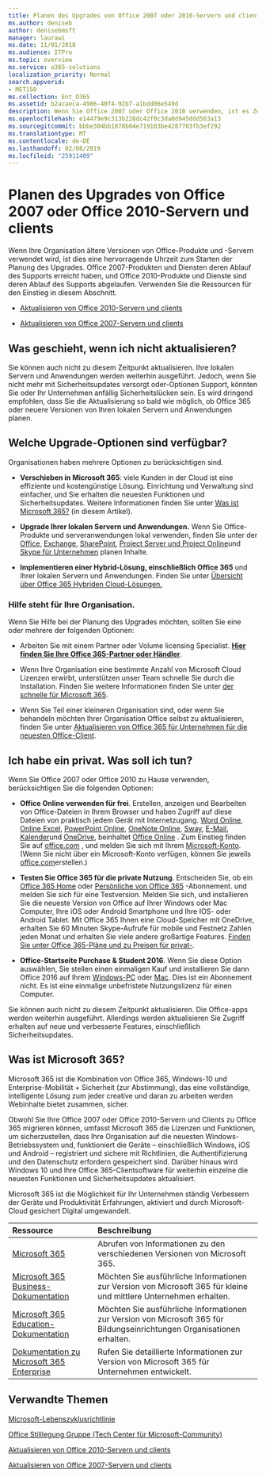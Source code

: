 ```yaml
---
title: Planen des Upgrades von Office 2007 oder 2010-Servern und clients
ms.author: deniseb
author: denisebmsft
manager: laurawi
ms.date: 11/01/2018
ms.audience: ITPro
ms.topic: overview
ms.service: o365-solutions
localization_priority: Normal
search.appverid:
- MET150
ms.collection: Ent_O365
ms.assetid: b2acaeca-4986-40f4-92b7-a1bdd06e549d
description: Wenn Sie Office 2007 oder Office 2010 verwenden, ist es Zeit zum Planen des Upgrades. Deklarieren Sie nicht mit veralteten apps. Verwenden Sie diese Ressourcen zum Einstieg in den Plan.
ms.openlocfilehash: e14479e9c313b228dc42f0c3da0d945ddd563a13
ms.sourcegitcommit: bbbe304bb1878b04e719103be4287703fb3ef292
ms.translationtype: MT
ms.contentlocale: de-DE
ms.lasthandoff: 02/08/2019
ms.locfileid: "25911409"
---
```

# <a name="plan-your-upgrade-from-office-2007-or-office-2010-servers-and-clients"></a>Planen des Upgrades von Office 2007 oder Office 2010-Servern und clients

Wenn Ihre Organisation ältere Versionen von Office-Produkte und -Servern verwendet wird, ist dies eine hervorragende Uhrzeit zum Starten der Planung des Upgrades. Office 2007-Produkten und Diensten deren Ablauf des Supports erreicht haben, und Office 2010-Produkte und Dienste sind deren Ablauf des Supports abgelaufen. Verwenden Sie die Ressourcen für den Einstieg in diesem Abschnitt.

- [Aktualisieren von Office 2010-Servern und clients](upgrade-from-office-2010-servers-and-products.md)

- [Aktualisieren von Office 2007-Servern und clients](upgrade-from-office-2007-servers-and-products.md)

## <a name="what-happens-if-i-dont-upgrade"></a>Was geschieht, wenn ich nicht aktualisieren?

Sie können auch nicht zu diesem Zeitpunkt aktualisieren. Ihre lokalen Servern und Anwendungen werden weiterhin ausgeführt. Jedoch, wenn Sie nicht mehr mit Sicherheitsupdates versorgt oder-Optionen Support, könnten Sie oder Ihr Unternehmen anfällig Sicherheitslücken sein. Es wird dringend empfohlen, dass Sie die Aktualisierung so bald wie möglich, ob Office 365 oder neuere Versionen von Ihren lokalen Servern und Anwendungen planen.

## <a name="what-upgrade-options-are-available"></a>Welche Upgrade-Optionen sind verfügbar?      

Organisationen haben mehrere Optionen zu berücksichtigen sind.

- **Verschieben in Microsoft 365**: viele Kunden in der Cloud ist eine effiziente und kostengünstige Lösung. Einrichtung und Verwaltung sind einfacher, und Sie erhalten die neuesten Funktionen und Sicherheitsupdates. Weitere Informationen finden Sie unter [Was ist Microsoft 365?](#what-is-microsoft-365) (in diesem Artikel).
    
- **Upgrade Ihrer lokalen Servern und Anwendungen.** Wenn Sie Office-Produkte und serveranwendungen lokal verwenden, finden Sie unter der [Office](https://docs.microsoft.com/DeployOffice/office-2010-end-support-roadmap), [Exchange](exchange-2010-end-of-support.md), [SharePoint](upgrade-from-sharepoint-2010.md), [Project Server und Project Online](project-server-2010-end-of-support.md)und [Skype für Unternehmen](https://docs.microsoft.com/skypeforbusiness/plan-your-deployment/upgrade) planen Inhalte. 
    
- **Implementieren einer Hybrid-Lösung, einschließlich Office 365** und Ihrer lokalen Servern und Anwendungen. Finden Sie unter [Übersicht über Office 365 Hybriden Cloud-Lösungen.](hybrid-cloud-overview.md)
    
### <a name="help-is-available-for-your-organization"></a>Hilfe steht für Ihre Organisation.

Wenn Sie Hilfe bei der Planung des Upgrades möchten, sollten Sie eine oder mehrere der folgenden Optionen:

- Arbeiten Sie mit einem Partner oder Volume licensing Specialist. **[Hier finden Sie Ihre Office 365-Partner oder Händler](https://support.office.com/article/b6c18a9b-2aed-4c84-9d75-af709160258c.aspx)**. 

- Wenn Ihre Organisation eine bestimmte Anzahl von Microsoft Cloud Lizenzen erwirbt, unterstützen unser Team schnelle Sie durch die Installation. Finden Sie weitere Informationen finden Sie unter [der schnelle für Microsoft 365](https://www.microsoft.com/fasttrack/microsoft-365).

- Wenn Sie Teil einer kleineren Organisation sind, oder wenn Sie behandeln möchten Ihrer Organisation Office selbst zu aktualisieren, finden Sie unter [Aktualisieren von Office 365 für Unternehmen für die neuesten Office-Client](https://docs.microsoft.com/office365/admin/setup/upgrade-users-to-latest-office-client). 
  
## <a name="im-a-home-user-what-do-i-do"></a>Ich habe ein privat. Was soll ich tun?

Wenn Sie Office 2007 oder Office 2010 zu Hause verwenden, berücksichtigen Sie die folgenden Optionen:

- **Office Online verwenden für frei**. Erstellen, anzeigen und Bearbeiten von Office-Dateien in Ihrem Browser und haben Zugriff auf diese Dateien von praktisch jedem Gerät mit Internetzugang. [Word Online](http://go.microsoft.com/fwlink/p/?linkid=746664), [Online Excel](http://go.microsoft.com/fwlink/p/?linkid=746665), [PowerPoint Online](http://go.microsoft.com/fwlink/p/?linkid=746666), [OneNote Online](http://go.microsoft.com/fwlink/p/?linkid=746674), [Sway](http://go.microsoft.com/fwlink/p/?linkid=746675), [E-Mail](http://go.microsoft.com/fwlink/p/?linkid=746676), [Kalender](http://go.microsoft.com/fwlink/p/?linkid=746678)und [OneDrive](http://go.microsoft.com/fwlink/p/?linkid=746679), beinhaltet [Office Online](https://products.office.com/office-online/documents-spreadsheets-presentations-office-online) . Zum Einstieg finden Sie auf [office.com](https://office.com) , und melden Sie sich mit Ihrem [Microsoft-Konto](https://account.microsoft.com/account). (Wenn Sie nicht über ein Microsoft-Konto verfügen, können Sie jeweils [office.com](https://office.com)erstellen.)

- **Testen Sie Office 365 für die private Nutzung**. Entscheiden Sie, ob ein [Office 365 Home](https://www.microsoft.com/p/office-365-home/cfq7ttc0k5dm) oder [Persönliche von Office 365](https://www.microsoft.com/p/office-365-personal/cfq7ttc0k5bf) -Abonnement. und melden Sie sich für eine Testversion. Melden Sie sich, und installieren Sie die neueste Version von Office auf Ihrer Windows oder Mac Computer, Ihre iOS oder Android Smartphone und Ihre IOS- oder Android Tablet. Mit Office 365 Ihnen eine Cloud-Speicher mit OneDrive, erhalten Sie 60 Minuten Skype-Aufrufe für mobile und Festnetz Zahlen jeden Monat und erhalten Sie viele andere großartige Features. [Finden Sie unter Office 365-Pläne und zu Preisen für privat-](https://products.office.com/explore-office-for-home).
    
- **Office-Startseite Purchase &amp; Student 2016**. Wenn Sie diese Option auswählen, Sie stellen einen einmaligen Kauf und installieren Sie dann Office 2016 auf Ihrem [Windows-PC](https://www.microsoft.com/p/office-home-student-2016-for-pc/cfq7ttc0k5fc) oder [Mac](https://products.office.com/buy/compare-microsoft-office-products-for-mac). Dies ist ein Abonnement nicht. Es ist eine einmalige unbefristete Nutzungslizenz für einen Computer.

Sie können auch nicht zu diesem Zeitpunkt aktualisieren. Die Office-apps werden weiterhin ausgeführt. Allerdings werden aktualisieren Sie Zugriff erhalten auf neue und verbesserte Features, einschließlich Sicherheitsupdates. 
   
## <a name="what-is-microsoft-365"></a>Was ist Microsoft 365?

Microsoft 365 ist die Kombination von Office 365, Windows-10 und Enterprise-Mobilität + Sicherheit (zur Abstimmung), das eine vollständige, intelligente Lösung zum jeder creative und daran zu arbeiten werden Webinhalte bietet zusammen, sicher. 
  
Obwohl Sie Ihre Office 2007 oder Office 2010-Servern und Clients zu Office 365 migrieren können, umfasst Microsoft 365 die Lizenzen und Funktionen, um sicherzustellen, dass Ihre Organisation auf die neuesten Windows-Betriebssystem und, funktioniert die Geräte – einschließlich Windows, iOS und Android – registriert und sichere mit Richtlinien, die Authentifizierung und den Datenschutz erfordern gespeichert sind. Darüber hinaus wird Windows 10 und Ihre Office 365-Clientsoftware für weiterhin einzelne die neuesten Funktionen und Sicherheitsupdates aktualisiert.
  
Microsoft 365 ist die Möglichkeit für Ihr Unternehmen ständig Verbessern der Geräte und Produktivität Erfahrungen, aktiviert und durch Microsoft-Cloud gesichert Digital umgewandelt.
  
|**Ressource**|**Beschreibung**|
|:-----|:-----|
|[Microsoft 365](https://www.microsoft.com/microsoft-365) <br/> |Abrufen von Informationen zu den verschiedenen Versionen von Microsoft 365.  <br/> |
|[Microsoft 365 Business-Dokumentation](https://docs.microsoft.com/microsoft-365/business/) <br/> |Möchten Sie ausführliche Informationen zur Version von Microsoft 365 für kleine und mittlere Unternehmen erhalten.  <br/> |
|[Microsoft 365 Education-Dokumentation](https://docs.microsoft.com/microsoft-365/education/) <br/> |Möchten Sie ausführliche Informationen zur Version von Microsoft 365 für Bildungseinrichtungen Organisationen erhalten.  <br/> |
|[Dokumentation zu Microsoft 365 Enterprise](https://docs.microsoft.com/microsoft-365/enterprise/) <br/> |Rufen Sie detaillierte Informationen zur Version von Microsoft 365 für Unternehmen entwickelt.  <br/> |

   
## <a name="related-topics"></a>Verwandte Themen
  
[Microsoft-Lebenszyklusrichtlinie](https://go.microsoft.com/fwlink/?linkid=865200)

[Office Stilllegung Gruppe (Tech Center für Microsoft-Community)](https://go.microsoft.com/fwlink/?linkid=842065)

[Aktualisieren von Office 2010-Servern und clients](upgrade-from-office-2010-servers-and-products.md)

[Aktualisieren von Office 2007-Servern und clients](upgrade-from-office-2007-servers-and-products.md)



